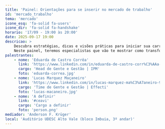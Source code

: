 ```yaml
---
title: 'Painel: Orientações para se inserir no mercado de trabalho'
id: 'mercado_trabalho'
tema: 'mercado'
icone_esq: 'fa-solid fa-users'
icone_dir: 'fa-solid fa-handshake'
horario: '17/09 - 19:00 às 20:00'
date: 2025-09-17 19:00
descricao: >
    Descubra estratégias, dicas e visões práticas para iniciar sua carreira em Engenharia de Software! 
    Neste painel, teremos especialistas que vão te mostrar como transformar seu conhecimento acadêmico em oportunidades de mercado.
palestrantes:
    - nome: 'Eduarda de Castro Corrêa'
      link: 'https://www.linkedin.com/in/eduarda-de-castro-corr%C3%AAa-17a071208/'
      cargo: 'Head de Gente e Gestão | IPM'
      foto: 'eduarda-correa.jpg'
    - nome: 'Lucas Marquez Maçaneiro'
      link: 'https://www.linkedin.com/in/lucas-marquez-ma%C3%A7aneiro-9b75821b9/'
      cargo: 'Time de Gente e Gestão | Effecti'
      foto: 'lucas-macaneiro.jpg'
    - nome: 'A definir'
      link: '#ceavi'
      cargo: 'Cargo a definir'
      foto: 'person.png'
mediador: 'Anderson F. Krüger'
local: 'Auditório UDESC Alto Vale (bloco Imbuia, 3º andar)'
---
```

